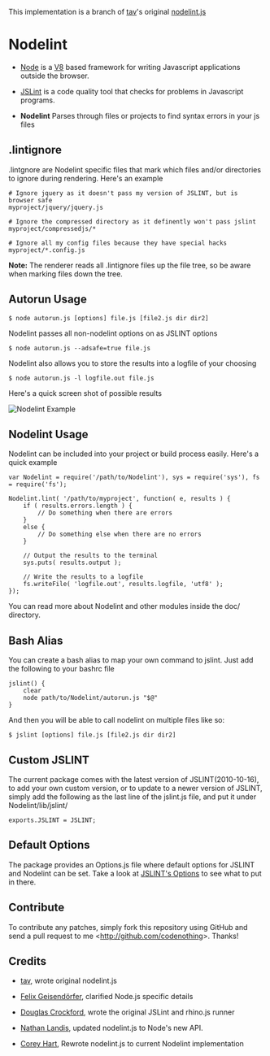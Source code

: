 This implementation is a branch of [tav]'s original [nodelint.js]

Nodelint
========

- [Node] is a [V8] based framework for writing Javascript applications outside the browser.

- [JSLint] is a code quality tool that checks for problems in Javascript programs.

- **Nodelint** Parses through files or projects to find syntax errors in your js files



.lintignore
-----------

.lintgnore are Nodelint specific files that mark which files and/or directories to ignore during rendering. Here's an example

	# Ignore jquery as it doesn't pass my version of JSLINT, but is browser safe
	myproject/jquery/jquery.js

	# Ignore the compressed directory as it definently won't pass jslint
	myproject/compressedjs/*

	# Ignore all my config files because they have special hacks
	myproject/*.config.js

**Note:** The renderer reads all .lintignore files up the file tree, so be aware when marking files down the tree.



Autorun Usage
-------------

	$ node autorun.js [options] file.js [file2.js dir dir2]

Nodelint passes all non-nodelint options on as JSLINT options

	$ node autorun.js --adsafe=true file.js

Nodelint also allows you to store the results into a logfile of your choosing

	$ node autorun.js -l logfile.out file.js

Here's a quick screen shot of possible results

![Nodelint Example](http://www.codenothing.com/images/github/Nodelint/example.png "Nodelint Example")


Nodelint Usage
--------------

Nodelint can be included into your project or build process easily. Here's a quick example

	var Nodelint = require('/path/to/Nodelint'), sys = require('sys'), fs = require('fs');

	Nodelint.lint( '/path/to/myproject', function( e, results ) {
		if ( results.errors.length ) {
			// Do something when there are errors
		}
		else {
			// Do something else when there are no errors
		}

		// Output the results to the terminal
		sys.puts( results.output );

		// Write the results to a logfile
		fs.writeFile( 'logfile.out', results.logfile, 'utf8' );
	});

You can read more about Nodelint and other modules inside the doc/ directory.



Bash Alias
----------

You can create a bash alias to map your own command to jslint. Just add the following to your bashrc file
	
	jslint() {
		clear
		node path/to/Nodelint/autorun.js "$@"
	}

And then you will be able to call nodelint on multiple files like so:

	$ jslint [options] file.js [file2.js dir dir2]




Custom JSLINT
-------------

The current package comes with the latest version of JSLINT(2010-10-16), to add your own custom version,
or to update to a newer version of JSLINT, simply add the following as the last line of the jslint.js file,
and put it under Nodelint/lib/jslint/

	exports.JSLINT = JSLINT;




Default Options
---------------

The package provides an Options.js file where default options for JSLINT and Nodelint can be set.
Take a look at [JSLINT's Options] to see what to put in there.



Contribute
----------

To contribute any patches, simply fork this repository using GitHub and send a pull request to me <<http://github.com/codenothing>>. Thanks!



Credits
-------

- [tav], wrote original nodelint.js

- [Felix Geisendörfer][felixge], clarified Node.js specific details

- [Douglas Crockford], wrote the original JSLint and rhino.js runner

- [Nathan Landis][my8bird], updated nodelint.js to Node's new API.

- [Corey Hart], Rewrote nodelint.js to current Nodelint implementation



[Node]: http://nodejs.org/
[V8]: http://code.google.com/p/v8/
[JSLint]: http://www.jslint.com/lint.html
[JSLINT's Options]: http://www.jslint.com/lint.html#options
[tav]: http://tav.espians.com
[felixge]: http://debuggable.com
[Douglas Crockford]: http://www.crockford.com
[my8bird]: http://github.com/my8bird
[Corey Hart]: http://www.codenothing.com
[nodelint.js]: http://github.com/tav/nodelint.js
